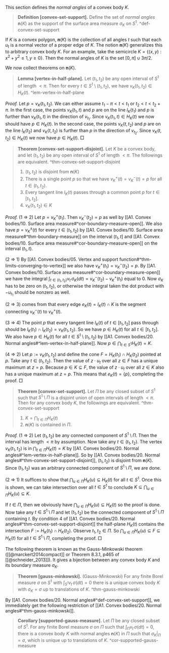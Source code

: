 This section defines the _normal angles_ of a convex body $K$.

> __Definition [convex-set-support].__ Define the set of _normal angles_ $\mathbf{n}(K)$ as the support of the surface area measure $\sigma_K$ on $S^1$. ^def-convex-set-support

If $K$ is a convex polygon, $\mathbf{n}(K)$ is the collection of all angles $t$ such that each $u_t$ is a normal vector of a proper edge of $K$. The notion $\mathbf{n}(K)$ generalizes this to arbitrary convex body $K$. For an example, take the semicircle $K = \left\{ (x, y) : x^2 + y^2 \leq 1, y \geq 0 \right\}$. Then the normal angles of $K$ is the set $[0, \pi] \cup {3\pi/2}$.

We now collect theorems on $\mathbf{n}(K)$.

> __Lemma [vertex-in-half-plane].__ Let $(t_1, t_2)$ be any open interval of $S^1$ of length $< \pi$. Then for every $t \in S^1 \setminus (t_1, t_2)$, we have $v_K(t_1, t_2) \in H_K(t)$. ^lem-vertex-in-half-plane

_Proof._ Let $p = v_K(t_1, t_2)$. We can either assume $t_1 - \pi < t < t_1$ or $t_2 < t < t_2 + \pi$. In the first case, the points $v_K(t_1, t)$ and $p$ are on the line $l_K(t_1)$ and $p$ is further than $v_K(t_1, t)$ in the direction of $v_{t_1}$. Since $v_K(t_1, t) \in H_K(t)$ we now should have $p \in H_K(t)$. In the second case, the points $v_K(t, t_2)$ and $p$ are on the line $l_K(t_2)$ and $v_K(t, t_2)$ is further than $p$ in the direction of $v_{t_2}$. Since $v_K(t, t_2) \in H_K(t)$ we now have $p \in H_K(t)$. □

> __Theorem [convex-set-support-disjoint].__ Let $K$ be a convex body, and let $(t_1, t_2)$ be any open interval of $S^1$ of length $< \pi$. The followings are equivalent. ^thm-convex-set-support-disjoint
> 
> 1. $(t_1, t_2)$ is disjoint from $\mathbf{n}(K)$
> 2. There is a single point $p$ so that we have $v_K^+(t) = v_K^-(t) = p$ for all $t \in (t_1, t_2)$.
> 3. Every tangent line $l_K(t)$ passes through a common point $p$ for $t \in [t_1, t_2]$.
> 4. $v_K(t_1, t_2) \in K$

_Proof._ (1 $\Rightarrow$ 2) Let $p = v_K^+(t_1)$. Then $v_K^-(t_2) = p$ as well by [[A1. Convex bodies/10. Surface area measure#^cor-boundary-measure-open]]. We also have $p = v_K^{\pm}(t)$ for every $t \in (t_1, t_2)$ by [[A1. Convex bodies/10. Surface area measure#^thm-boundary-measure]] on the interval $(t_1, t]$ and [[A1. Convex bodies/10. Surface area measure#^cor-boundary-measure-open]] on the interval $(t_1, t)$.

(2 $\Rightarrow$ 1) By [[A1. Convex bodies/05. Vertex and support function#^thm-limits-converging-to-vertex]] we also have $v_K^+(t_1) = v_K^-(t_2) = p$. By [[A1. Convex bodies/10. Surface area measure#^cor-boundary-measure-open]] we have the integral $\int_{t \in (t_1, t_2)} v_t \, \sigma_K(dt) = v_K^-(t_2) - v_K^+(t_1)$ equal to $0$. Now $\sigma_K$ has to be zero on $(t_1, t_2)$, or otherwise the integral taken the dot product with $-u_{t_1}$ should be nonzero as well.

(2 $\Rightarrow$ 3) comes from that every edge $e_K(t)  = l_K(t) \cap K$ is the segment connecting $v_K^-(t)$ to $v_K^+(t)$.

(3 $\Rightarrow$ 4) The point $p$ that every tangent line $l_K(t)$ of $t \in [t_1, t_2]$ pass through should be $l_K(t_1) \cap l_K(t_2) = v_K(t_1, t_2)$. So we have $p \in H_K(t)$ for all $t \in [t_1, t_2]$. We also have $p \in H_K(t)$ for all $t \in S^1 \setminus (t_1, t_2)$ by [[A1. Convex bodies/20. Normal angles#^lem-vertex-in-half-plane]]. Now $p \in \bigcap_{t \in S^1} H_K(t) = K$.

(4 $\Rightarrow$ 2) Let $p := v_K(t_1, t_2)$ and define the cone $F = H_K(t_1) \cap H_K(t_2)$ pointed at $p$. Take any $t \in (t_1, t_2)$. Then the value of $z \cdot u_t$ over all $z \in F$ has a unique maximum at $z = p$. Because $p \in K \subseteq F$, the value of $z \cdot u_t$ over all $z \in K$ also has a unique maximum at $z = p$. This means that $e_K(t) = \left\{ p \right\}$, completing the proof. □

> __Theorem [convex-set-support].__ Let $\Pi$ be any closed subset of $S^1$ such that $S^1 \setminus \Pi$ is a disjoint union of open intervals of length $< \pi$. Then for any convex body $K$, the followings are equivalent. ^thm-convex-set-support
> 
> 1. $K = \bigcap_{t \in \Pi} H_K(t)$
> 2. $\mathbf{n}(K)$ is contained in $\Pi$.

_Proof._ (1 $\Rightarrow$ 2) Let $(t_1, t_2)$ be any connected component of $S^1 \setminus \Pi$. Then the interval has length $< \pi$ by assumption. Now take any $t \in (t_1, t_2)$. The vertex $v_K(t_1, t_2)$ is in $\bigcap_{t \in \Pi} H_K(t) = K$ by [[A1. Convex bodies/20. Normal angles#^lem-vertex-in-half-plane]]. So by [[A1. Convex bodies/20. Normal angles#^thm-convex-set-support-disjoint]], $(t_1, t_2)$ is disjoint from $\mathbf{n}(K)$. Since $(t_1, t_2)$ was an arbitrary connected component of $S^1 \setminus \Pi$, we are done.

(2 $\Rightarrow$ 1) It suffices to show that $\bigcap_{u \in \Pi} H_K(u) \subseteq H_K(t)$ for all $t \in S^1$. Once this is shown, we can take intersection over all $t \in S^1$ to conclude $K \subseteq \bigcap_{u \in \Pi} H_K(u) \subseteq K$.

If $t \in \Pi$, then we obviously have $\bigcap_{u \in \Pi} H_K(u) \subseteq H_K(t)$ so the proof is done. Now take any $t \in S^1 \setminus \Pi$ and let $(t_1, t_2)$ be the connected component of $S^1 \setminus \Pi$ containing $t$. By condition 4 of [[A1. Convex bodies/20. Normal angles#^thm-convex-set-support-disjoint]] the half-plane $H_K(t)$ contains the intersection $F := H_K(t_1) \cap H_K(t_2)$. Observe $t_1, t_2 \in \Pi$. So $\bigcap_{u \in \Pi} H_K(u) \subseteq F \subseteq H_K(t)$ for all $t \in S^1 \setminus \Pi$, completing the proof. □

The following theorem is known as the Gauss-Minkowski theorem ([[@marckert2014compact]] or Theorem 8.3.1, p465 of [[@schneider_2013]]). It gives a bijection between any convex body $K$ and its boundary measure $\sigma_K$.

> __Theorem [gauss-minkowski].__ (Gauss-Minkowski) For any finite Borel measure $\sigma$ on $S^1$ with $\int_{S^1} v_t \, \sigma (dt) = 0$ there is a unique convex body $K$ with $\sigma_K = \sigma$ up to translations of $K$. ^thm-gauss-minkowski

By [[A1. Convex bodies/20. Normal angles#^def-convex-set-support]], we immediately get the following restriction of [[A1. Convex bodies/20. Normal angles#^thm-gauss-minkowski]].

> __Corollary [supported-gauss-measure].__ Let $\Pi$ be any closed subset of $S^1$. For any finite Borel measure $\sigma$ on $\Pi$ such that $\int_{\Pi} v_t\,\sigma(dt) = 0$, there is a convex body $K$ with normal angles $\mathbf{n}(K)$ in $\Pi$ such that $\sigma_K|_{\Pi} = \sigma$, which is unique up to translations of $K$. ^cor-supported-gauss-measure